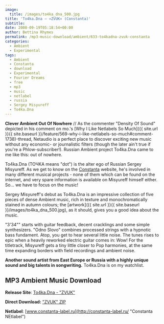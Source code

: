 ```yaml
---
image:
  title: /images/to4ka_dna_500.jpg
title: 'To4ka.Dna – »ZVUK« (Constanta)'
subtitle: 
date: 2008-09-19T05:18:54+00:00
author: Bettina Rhymes
permalink: /mp3-music-download/ambient/633-to4kadna-zvuk-constanta
categories:
  - Ambient
  - Experimental
tags:
  - Ambient
  - Constanta
  - download
  - Experimental
  - Fourier Dreams
  - free
  - mp3
  - music
  - netlabel
  - russia
  - Sergey Misyureff
  - To4ka.Dna
---
```

**Clever Ambient Out Of Nowhere** // As the commenter "Density Of Sound" depicted in his comment on mo.'s [Why I Like Netlabels So Much]({{ site.url }}{{ site.baseurl }}/feature/569-why-i-like-netlabels-so-much#comment-1738)-thread, Netaudio is a perfect place to discover exciting new music without any economic- or journalistic filters (though the later ain't true if you're a Phlow-subscriber!). Russian Ambient project To4ka.Dna came to me like this: out of nowhere.<!--more-->

<!--adsense-->

To4ka.Dna (TOЧKA means "dot") is the alter ego of Russian Sergey Misyureff. As we get to know on the [Constanta](http://constanta-label.ru/customer.html) website, he's involved in many different musical projects - none of them which can be found on the internet, and very spare information is available on Misyureff himself either. So... we have to focus on the music!

Sergey Misyureff's debut as To4ka.Dna is an impressive collection of five pieces of dense Ambient music, rich in texture and monochromatically stained in autumn colours; the [artwork]({{ site.url }}{{ site.baseurl }}/images/to4ka_dna_500.jpg), as it should, gives you a good idea about the music.

"3'34"" starts with guitar feedback, decent cracklings and some simple synthesizers. "Odno Slovo" combines processed strings with a hypnotic bass fundament. Atop, you get to hear several little noise. The tunes rises to epic when a heavily reworked electric guitar comes in: Wow! For the titletrack, Misyureff gets a tiny little closer to Pop harmonies, at the same time expanding borders with field recordings and ambient noise.

**Another sound artist from East Europe or Russia with a highly unique sound and big talents in songwriting.** To4ka.Dna is on my watchlist.

## MP3 Ambient Music Download

**Release Site**: [To4ka.Dna - "ZVUK"](http://constanta-label.ru/product_6.htm "To4ka.Dna @ Constanta")
  
**Direct Download:** ["ZVUK" ZIP](http://constanta-label.ru/%5Bconst006%5D_to4ka_dna_-_zvuk.zip) 
  
**Netlabel**: [www.constanta-label.ru](http://constanta-label.ru/ "Constanta NEtlabel")